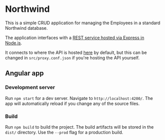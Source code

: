 # Northwind

This is a simple CRUD application for managing the Employees in a standard Northwind database.

The application interfaces with a [REST service hosted via Express in Node.js](https://github.com/bhaeussermann/northwind-api).

It connects to where the API is hosted [here](https://northwind-express-api.herokuapp.com/swagger/) by default, but this can be changed
in `src/proxy.conf.json` if you're hosting the API yourself.

## Angular app

### Development server

Run `npm start` for a dev server. Navigate to `http://localhost:4200/`. The app will automatically reload if you change any of the source files.

### Build

Run `npm build` to build the project. The build artifacts will be stored in the `dist/` directory. Use the `--prod` flag for a production build.
